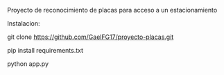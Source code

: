 Proyecto de reconocimiento de placas para acceso a un estacionamiento


Instalacion:

git clone https://github.com/GaelFG17/proyecto-placas.git

pip install requirements.txt

python app.py
